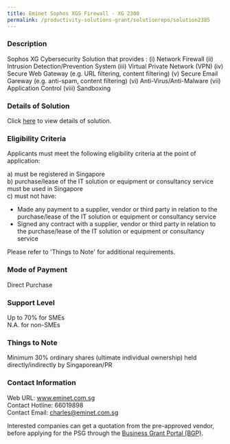 ```yaml
---
title: Eminet Sophos XGS Firewall - XG 2300
permalink: /productivity-solutions-grant/solutionrepo/solution2385
---
```


### Description

Sophos XG Cybersecurity Solution that provides :
(i) Network Firewall
(ii) Intrusion Detection/Prevention System
(iii) Virtual Private Network (VPN)
(iv) Secure Web Gateway (e.g. URL filtering, content filtering)
(v) Secure Email Gareway (e.g. anti-spam, content filtering)
(vi) Anti-Virus/Anti-Malware
(vii) Application Control
(viii) Sandboxing

### Details of Solution

Click <a href='https://www.gobusiness.gov.sg/images/psg/Desensitised_Eminet_Annex_3_CR_wef_6_Jan_2022_Part_4.pdf' target='_blank' rel='noopener'>here</a> to view details of solution.

### Eligibility Criteria

Applicants must meet the following eligibility criteria at the point of application:

a) must be registered in Singapore <br>
b) purchase/lease of the IT solution or equipment or consultancy service must be used in Singapore <br>
c) must not have:
- Made any payment to a supplier, vendor or third party in relation to the purchase/lease of the IT solution or equipment or consultancy service
- Signed any contract with a supplier, vendor or third party in relation to the purchase/lease of the IT solution or equipment or consultancy service

Please refer to 'Things to Note' for additional requirements.

### Mode of Payment
Direct Purchase

### Support Level
Up to 70% for SMEs <br>
N.A. for non-SMEs

### Things to Note
Minimum 30% ordinary shares (ultimate individual ownership) held directly/indirectly by Singaporean/PR

### Contact Information
Web URL: www.eminet.com.sg <br>Contact Hotline: 66019898 <br>Contact Email: charles@eminet.com.sg <br>

Interested companies can get a quotation from the pre-approved vendor, before applying for the PSG through the <a target='_blank' rel='noopener' href='https://www.businessgrants.gov.sg/'>Business Grant Portal (BGP)</a>.
